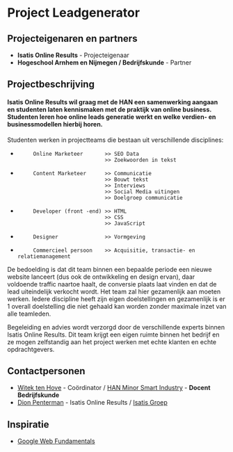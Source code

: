 # Project Leadgenerator

## Projecteigenaren en partners
+ **Isatis Online Results** - Projecteigenaar
+ **Hogeschool Arnhem en Nijmegen / Bedrijfskunde** - Partner

## Projectbeschrijving


#### Isatis Online Results wil graag met de HAN een samenwerking aangaan en studenten laten kennismaken met de praktijk van online business. Studenten leren hoe online leads generatie werkt en welke verdien- en businessmodellen hierbij horen.
 
Studenten werken in  projectteams die bestaan uit verschillende disciplines:
-          Online Marketeer       >> SEO Data
                                  >> Zoekwoorden in tekst
-          Content Marketeer      >> Communicatie
                                  >> Bouwt tekst
                                  >> Interviews
                                  >> Social Media uitingen
                                  >> Doelgroep communicatie
-          Developer (front -end) >> HTML
                                  >> CSS
                                  >> JavaScript
-          Designer               >> Vormgeving
-          Commercieel persoon    >> Acquisitie, transactie- en relatiemanagement
 
De bedoelding is dat dit team binnen een bepaalde periode een nieuwe website lanceert (dus ook de ontwikkeling en design ervan), daar voldoende traffic naartoe haalt, de conversie plaats laat vinden en dat de lead uiteindelijk verkocht wordt. Het team zal hier gezamenlijk aan moeten werken. Iedere discipline heeft zijn eigen doelstellingen en gezamenlijk is er 1 overall doelstelling die niet gehaald kan worden zonder maximale inzet van alle teamleden.

Begeleiding en advies wordt verzorgd door de verschillende experts binnen Isatis Online Results. Dit team krijgt een eigen ruimte binnen het bedrijf en ze mogen zelfstandig aan het project werken met echte klanten en echte opdrachtgevers.

## Contactpersonen
+ [Witek ten Hove](https://www.linkedin.com/in/witektenhove/) - Coördinator / [HAN Minor Smart Industry](https://witusj.github.io/MinorSI/) - **Docent Bedrijfskunde** 
+ [Dion Penterman](https://www.linkedin.com/in/roellinssen/?ppe=1) - Isatis Online Results / [Isatis Groep](https://www.isatis.nl/)


## Inspiratie
+ [Google Web Fundamentals](https://developers.google.com/web/fundamentals/)
